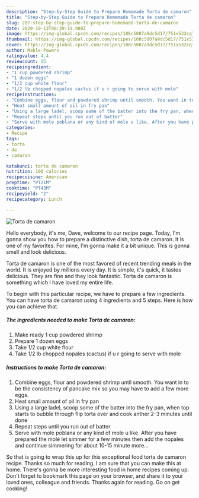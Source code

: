 ```yaml
---
description: "Step-by-Step Guide to Prepare Homemade Torta de camaron"
title: "Step-by-Step Guide to Prepare Homemade Torta de camaron"
slug: 287-step-by-step-guide-to-prepare-homemade-torta-de-camaron
date: 2020-10-13T08:39:19.980Z
image: https://img-global.cpcdn.com/recipes/108c5007a9dc5d17/751x532cq70/torta-de-camaron-recipe-main-photo.jpg
thumbnail: https://img-global.cpcdn.com/recipes/108c5007a9dc5d17/751x532cq70/torta-de-camaron-recipe-main-photo.jpg
cover: https://img-global.cpcdn.com/recipes/108c5007a9dc5d17/751x532cq70/torta-de-camaron-recipe-main-photo.jpg
author: Mable Powers
ratingvalue: 4.4
reviewcount: 15
recipeingredient:
- "1 cup powdered shrimp"
- "1 dozen eggs"
- "1/2 cup white flour"
- "1/2 lb chopped nopales cactus if u r going to serve with mole"
recipeinstructions:
- "Combine eggs, flour and powdered shrimp until smooth. You want in to be the consistency of pancake mix so you may have to add a few more eggs."
- "Heat small amount of oil in fry pan"
- "Using a large ladel, scoop some of the batter into the fry pan, when top starts to bubble through flip torta over and cook anther 2-3 minutes until done"
- "Repeat steps until you run out of batter"
- "Serve with mole poblana or any kind of mole u like. After you have prepared the molé let simmer for a few minutes then add the nopales and continue simmering for about 10-15 minute more..."
categories:
- Recipe
tags:
- torta
- de
- camaron

katakunci: torta de camaron 
nutrition: 100 calories
recipecuisine: American
preptime: "PT21M"
cooktime: "PT43M"
recipeyield: "2"
recipecategory: Lunch

---
```



![Torta de camaron](https://img-global.cpcdn.com/recipes/108c5007a9dc5d17/751x532cq70/torta-de-camaron-recipe-main-photo.jpg)

Hello everybody, it's me, Dave, welcome to our recipe page. Today, I'm gonna show you how to prepare a distinctive dish, torta de camaron. It is one of my favorites. For mine, I'm gonna make it a bit unique. This is gonna smell and look delicious.



Torta de camaron is one of the most favored of recent trending meals in the world. It is enjoyed by millions every day. It is simple, it's quick, it tastes delicious. They are fine and they look fantastic. Torta de camaron is something which I have loved my entire life.


To begin with this particular recipe, we have to prepare a few ingredients. You can have torta de camaron using 4 ingredients and 5 steps. Here is how you can achieve that.

<!--inarticleads1-->

##### The ingredients needed to make Torta de camaron:

1. Make ready 1 cup powdered shrimp
1. Prepare 1 dozen eggs
1. Take 1/2 cup white flour
1. Take 1/2 lb chopped nopales (cactus) if u r going to serve with mole




<!--inarticleads2-->

##### Instructions to make Torta de camaron:

1. Combine eggs, flour and powdered shrimp until smooth. You want in to be the consistency of pancake mix so you may have to add a few more eggs.
1. Heat small amount of oil in fry pan
1. Using a large ladel, scoop some of the batter into the fry pan, when top starts to bubble through flip torta over and cook anther 2-3 minutes until done
1. Repeat steps until you run out of batter
1. Serve with mole poblana or any kind of mole u like. After you have prepared the molé let simmer for a few minutes then add the nopales and continue simmering for about 10-15 minute more...




So that is going to wrap this up for this exceptional food torta de camaron recipe. Thanks so much for reading. I am sure that you can make this at home. There's gonna be more interesting food in home recipes coming up. Don't forget to bookmark this page on your browser, and share it to your loved ones, colleague and friends. Thanks again for reading. Go on get cooking!
